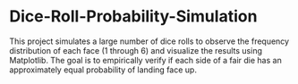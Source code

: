 # Dice-Roll-Probability-Simulation
This project simulates a large number of dice rolls to observe the frequency distribution of each face (1 through 6) and visualize the results using Matplotlib. The goal is to empirically verify if each side of a fair die has an approximately equal probability of landing face up.
